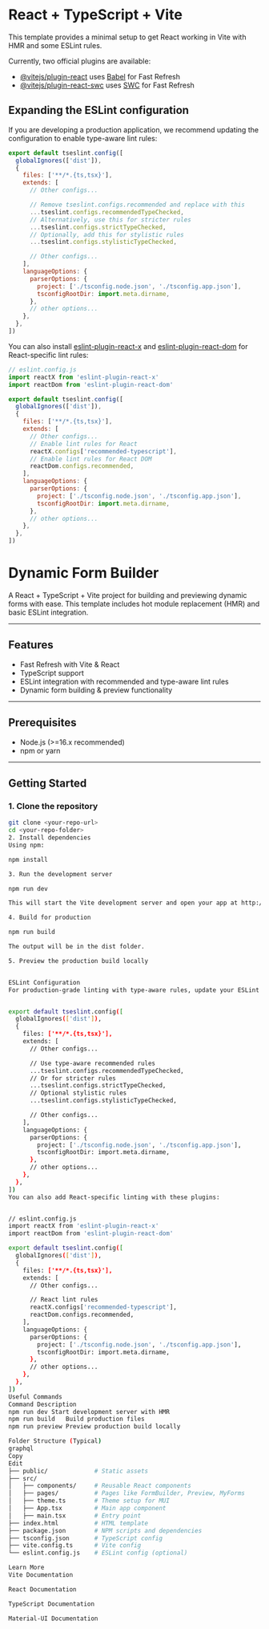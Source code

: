 # React + TypeScript + Vite

This template provides a minimal setup to get React working in Vite with HMR and some ESLint rules.

Currently, two official plugins are available:

- [@vitejs/plugin-react](https://github.com/vitejs/vite-plugin-react/blob/main/packages/plugin-react) uses [Babel](https://babeljs.io/) for Fast Refresh
- [@vitejs/plugin-react-swc](https://github.com/vitejs/vite-plugin-react/blob/main/packages/plugin-react-swc) uses [SWC](https://swc.rs/) for Fast Refresh

## Expanding the ESLint configuration

If you are developing a production application, we recommend updating the configuration to enable type-aware lint rules:

```js
export default tseslint.config([
  globalIgnores(['dist']),
  {
    files: ['**/*.{ts,tsx}'],
    extends: [
      // Other configs...

      // Remove tseslint.configs.recommended and replace with this
      ...tseslint.configs.recommendedTypeChecked,
      // Alternatively, use this for stricter rules
      ...tseslint.configs.strictTypeChecked,
      // Optionally, add this for stylistic rules
      ...tseslint.configs.stylisticTypeChecked,

      // Other configs...
    ],
    languageOptions: {
      parserOptions: {
        project: ['./tsconfig.node.json', './tsconfig.app.json'],
        tsconfigRootDir: import.meta.dirname,
      },
      // other options...
    },
  },
])
```

You can also install [eslint-plugin-react-x](https://github.com/Rel1cx/eslint-react/tree/main/packages/plugins/eslint-plugin-react-x) and [eslint-plugin-react-dom](https://github.com/Rel1cx/eslint-react/tree/main/packages/plugins/eslint-plugin-react-dom) for React-specific lint rules:

```js
// eslint.config.js
import reactX from 'eslint-plugin-react-x'
import reactDom from 'eslint-plugin-react-dom'

export default tseslint.config([
  globalIgnores(['dist']),
  {
    files: ['**/*.{ts,tsx}'],
    extends: [
      // Other configs...
      // Enable lint rules for React
      reactX.configs['recommended-typescript'],
      // Enable lint rules for React DOM
      reactDom.configs.recommended,
    ],
    languageOptions: {
      parserOptions: {
        project: ['./tsconfig.node.json', './tsconfig.app.json'],
        tsconfigRootDir: import.meta.dirname,
      },
      // other options...
    },
  },
])
```
# Dynamic Form Builder

A React + TypeScript + Vite project for building and previewing dynamic forms with ease. This template includes hot module replacement (HMR) and basic ESLint integration.

---

## Features

- Fast Refresh with Vite & React
- TypeScript support
- ESLint integration with recommended and type-aware lint rules
- Dynamic form building & preview functionality

---

## Prerequisites

- Node.js (>=16.x recommended)
- npm or yarn

---

## Getting Started

### 1. Clone the repository

```bash
git clone <your-repo-url>
cd <your-repo-folder>
2. Install dependencies
Using npm:

npm install

3. Run the development server

npm run dev

This will start the Vite development server and open your app at http://localhost:5173 (default port).

4. Build for production

npm run build

The output will be in the dist folder.

5. Preview the production build locally


ESLint Configuration
For production-grade linting with type-aware rules, update your ESLint config like this:


export default tseslint.config([
  globalIgnores(['dist']),
  {
    files: ['**/*.{ts,tsx}'],
    extends: [
      // Other configs...

      // Use type-aware recommended rules
      ...tseslint.configs.recommendedTypeChecked,
      // Or for stricter rules
      ...tseslint.configs.strictTypeChecked,
      // Optional stylistic rules
      ...tseslint.configs.stylisticTypeChecked,

      // Other configs...
    ],
    languageOptions: {
      parserOptions: {
        project: ['./tsconfig.node.json', './tsconfig.app.json'],
        tsconfigRootDir: import.meta.dirname,
      },
      // other options...
    },
  },
])
You can also add React-specific linting with these plugins:


// eslint.config.js
import reactX from 'eslint-plugin-react-x'
import reactDom from 'eslint-plugin-react-dom'

export default tseslint.config([
  globalIgnores(['dist']),
  {
    files: ['**/*.{ts,tsx}'],
    extends: [
      // Other configs...

      // React lint rules
      reactX.configs['recommended-typescript'],
      reactDom.configs.recommended,
    ],
    languageOptions: {
      parserOptions: {
        project: ['./tsconfig.node.json', './tsconfig.app.json'],
        tsconfigRootDir: import.meta.dirname,
      },
      // other options...
    },
  },
])
Useful Commands
Command	Description
npm run dev	Start development server with HMR
npm run build	Build production files
npm run preview	Preview production build locally

Folder Structure (Typical)
graphql
Copy
Edit
├── public/             # Static assets
├── src/
│   ├── components/     # Reusable React components
│   ├── pages/          # Pages like FormBuilder, Preview, MyForms
│   ├── theme.ts        # Theme setup for MUI
│   ├── App.tsx         # Main app component
│   ├── main.tsx        # Entry point
├── index.html          # HTML template
├── package.json        # NPM scripts and dependencies
├── tsconfig.json       # TypeScript config
├── vite.config.ts      # Vite config
└── eslint.config.js    # ESLint config (optional)

Learn More
Vite Documentation

React Documentation

TypeScript Documentation

Material-UI Documentation





